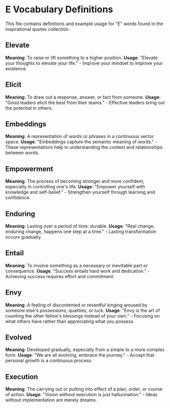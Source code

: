 # E Vocabulary Definitions

This file contains definitions and example usage for "E" words found in the inspirational quotes collection.

<!-- Add vocabulary words here following the format:
## WordName

**Meaning**: Clear, concise definition of the word.
**Usage**: "Quote or example sentence." - Explanation of the usage context.
-->

## Elevate

**Meaning**: To raise or lift something to a higher position.
**Usage**: "Elevate your thoughts to elevate your life." - Improve your mindset to improve your existence.

## Elicit

**Meaning**: To draw out a response, answer, or fact from someone.
**Usage**: "Good leaders elicit the best from their teams." - Effective leaders bring out the potential in others.

## Embeddings

**Meaning**: A representation of words or phrases in a continuous vector space.
**Usage**: "Embeddings capture the semantic meaning of words." - These representations help in understanding the context and relationships between words.

## Empowerment

**Meaning**: The process of becoming stronger and more confident, especially in controlling one's life.
**Usage**: "Empower yourself with knowledge and self-belief." - Strengthen yourself through learning and confidence.

## Enduring

**Meaning**: Lasting over a period of time; durable.
**Usage**: "Real change, enduring change, happens one step at a time." - Lasting transformation occurs gradually.

## Entail

**Meaning**: To involve something as a necessary or inevitable part or consequence.
**Usage**: "Success entails hard work and dedication." - Achieving success requires effort and commitment.

## Envy

**Meaning**: A feeling of discontented or resentful longing aroused by someone else's possessions, qualities, or luck.
**Usage**: "Envy is the art of counting the other fellow's blessings instead of your own." - Focusing on what others have rather than appreciating what you possess.

## Evolved

**Meaning**: Developed gradually, especially from a simple to a more complex form.
**Usage**: "We are all evolving; embrace the journey." - Accept that personal growth is a continuous process.

## Execution

**Meaning**: The carrying out or putting into effect of a plan, order, or course of action.
**Usage**: "Vision without execution is just hallucination." - Ideas without implementation are merely dreams.
